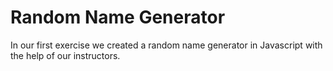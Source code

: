 Random Name Generator
====================

In our first exercise we created a random name generator in Javascript with the help of our instructors.
